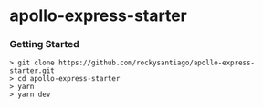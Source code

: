 # apollo-express-starter

### Getting Started

```
> git clone https://github.com/rockysantiago/apollo-express-starter.git
> cd apollo-express-starter
> yarn
> yarn dev
```
